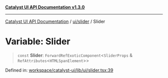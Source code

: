 [**Catalyst UI API Documentation v1.3.0**](../../../README.md)

---

[Catalyst UI API Documentation](../../../README.md) / [ui/slider](../README.md) / Slider

# Variable: Slider

> `const` **Slider**: `ForwardRefExoticComponent`\<`SliderProps` & `RefAttributes`\<`HTMLSpanElement`\>\>

Defined in: [workspace/catalyst-ui/lib/ui/slider.tsx:39](https://github.com/TheBranchDriftCatalyst/catalyst-ui/blob/main/lib/ui/slider.tsx#L39)

